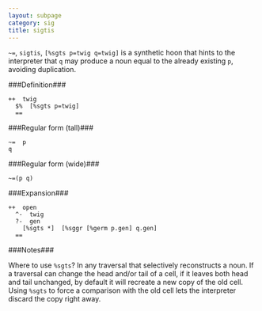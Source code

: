 ```yaml
---
layout: subpage
category: sig
title: sigtis
---
```


`~=`, `sigtis`, `[%sgts p=twig q=twig]` is a synthetic hoon that
hints to the interpreter that `q` may produce a noun equal to the
already existing `p`, avoiding duplication.

###Definition###

    ++  twig  
      $%  [%sgts p=twig]
      ==

###Regular form (tall)###

    ~=  p
    q

###Regular form (wide)###

    ~=(p q)

###Expansion###
    
    ++  open
      ^-  twig
      ?-  gen
        [%sgts *]  [%sggr [%germ p.gen] q.gen]
      ==

###Notes###

Where to use `%sgts`?  In any traversal that selectively
reconstructs a noun.  If a traversal can change the head and/or
tail of a cell, if it leaves both head and tail unchanged, by
default it will recreate a new copy of the old cell.  Using
`%sgts` to force a comparison with the old cell lets the
interpreter discard the copy right away.
